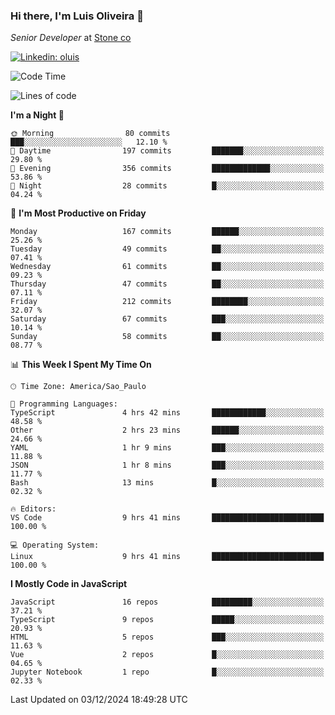 ### Hi there, I'm Luis Oliveira 👋
*Senior Developer* at [Stone co](https://www.stone.com.br)  

[![Linkedin: oluis](https://img.shields.io/badge/-ooluis-blue?style=flat-square&logo=Linkedin&logoColor=white&link=https://www.linkedin.com/in/ooluis)](https://www.linkedin.com/in/ooluis/)

<!--START_SECTION:waka-->
![Code Time](http://img.shields.io/badge/Code%20Time-4%2C420%20hrs%2020%20mins-blue)

![Lines of code](https://img.shields.io/badge/From%20Hello%20World%20I%27ve%20Written-357.6%20thousand%20lines%20of%20code-blue)

**I'm a Night 🦉** 

```text
🌞 Morning                80 commits          ███░░░░░░░░░░░░░░░░░░░░░░   12.10 % 
🌆 Daytime                197 commits         ███████░░░░░░░░░░░░░░░░░░   29.80 % 
🌃 Evening                356 commits         █████████████░░░░░░░░░░░░   53.86 % 
🌙 Night                  28 commits          █░░░░░░░░░░░░░░░░░░░░░░░░   04.24 % 
```
📅 **I'm Most Productive on Friday** 

```text
Monday                   167 commits         ██████░░░░░░░░░░░░░░░░░░░   25.26 % 
Tuesday                  49 commits          ██░░░░░░░░░░░░░░░░░░░░░░░   07.41 % 
Wednesday                61 commits          ██░░░░░░░░░░░░░░░░░░░░░░░   09.23 % 
Thursday                 47 commits          ██░░░░░░░░░░░░░░░░░░░░░░░   07.11 % 
Friday                   212 commits         ████████░░░░░░░░░░░░░░░░░   32.07 % 
Saturday                 67 commits          ███░░░░░░░░░░░░░░░░░░░░░░   10.14 % 
Sunday                   58 commits          ██░░░░░░░░░░░░░░░░░░░░░░░   08.77 % 
```


📊 **This Week I Spent My Time On** 

```text
🕑︎ Time Zone: America/Sao_Paulo

💬 Programming Languages: 
TypeScript               4 hrs 42 mins       ████████████░░░░░░░░░░░░░   48.58 % 
Other                    2 hrs 23 mins       ██████░░░░░░░░░░░░░░░░░░░   24.66 % 
YAML                     1 hr 9 mins         ███░░░░░░░░░░░░░░░░░░░░░░   11.88 % 
JSON                     1 hr 8 mins         ███░░░░░░░░░░░░░░░░░░░░░░   11.77 % 
Bash                     13 mins             █░░░░░░░░░░░░░░░░░░░░░░░░   02.32 % 

🔥 Editors: 
VS Code                  9 hrs 41 mins       █████████████████████████   100.00 % 

💻 Operating System: 
Linux                    9 hrs 41 mins       █████████████████████████   100.00 % 
```

**I Mostly Code in JavaScript** 

```text
JavaScript               16 repos            █████████░░░░░░░░░░░░░░░░   37.21 % 
TypeScript               9 repos             █████░░░░░░░░░░░░░░░░░░░░   20.93 % 
HTML                     5 repos             ███░░░░░░░░░░░░░░░░░░░░░░   11.63 % 
Vue                      2 repos             █░░░░░░░░░░░░░░░░░░░░░░░░   04.65 % 
Jupyter Notebook         1 repo              █░░░░░░░░░░░░░░░░░░░░░░░░   02.33 % 
```




 Last Updated on 03/12/2024 18:49:28 UTC
<!--END_SECTION:waka-->
